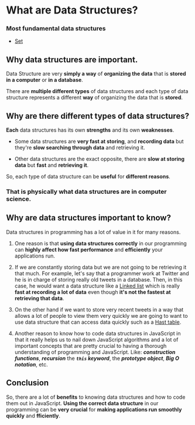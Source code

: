 # What are Data Structures?

### Most fundamental data structures
- [Set](https://github.com/PyColors/JavaScript/tree/master/Data%20structures/Sets) 

## Why data structures are important.

Data Structure are very **simply a way** of **organizing the data** that is **stored in a computer** or **in a database**.

There are **multiple different types** of data structures and each type of data structure represents a different **way** of organizing the data that is **stored**. 


## Why are there different types of data structures?

**Each** data structures has its own **strengths** and its own **weaknesses**.

- Some data structures are **very fast at storing**, and **recording data** but they're **slow searching through data** and retrieving it.

- Other data structures are the exact opposite, there are **slow at storing data** but **fast** and **retrieving it**.

So, each type of data structure can be **useful** for **different reasons**. 

### That is physically what data structures are in computer science.

## Why are data structures important to know?

Data structures in programming has a lot of value in it for many reasons.

1. One reason is that **using data structures correctly** in our programming can **highly affect how fast performance** and **efficiently** your applications run.

2. If we are constantly storing data but we are not going to be retrieving it that much. For example, let's say that a programmer work at Twitter and he is in charge of storing really old tweets in a database. Then, in this case, he would want a data structure like a [Linked list](https://humanwhocodes.com/blog/2019/01/computer-science-in-javascript-linked-list) which is really **fast at recording a lot of data** even though **it's not the fastest at retrieving that data**.

3. On the other hand if we want to store very recent tweets in a way that allows a lot of people to view them very quickly we are going to want to use data structure that can access data quickly such as a [Hast table](https://www.freecodecamp.org/news/how-to-implement-a-simple-hash-table-in-javascript-cb3b9c1f2997).

4. Another reason to know how to code data structures in JavaScript in that it really helps us to nail down JavaScript algorithms and a lot of important concepts that are pretty crucial to having a thorough understanding of programming and JavaScript.
Like: __*construction functions*__, __*recursion*__ the __*`this` keyword*__, the __*prototype object*__, __*Big O notation*__, etc.


## Conclusion
So, there are a lot of **benefits** to knowing data structures and how to code them out in JavaScript. 
**Using the correct data structure** in our programming can be **very crucial** for **making applications run smoothly quickly** and **fficiently**.  
